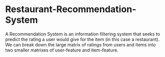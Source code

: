 # Restaurant-Recommendation-System
A Recommendation System is an information filtering system that seeks to predict the rating a user would give for the item (in this case a restaurant). We can break down the large matrix of ratings from users and items into two smaller matrixes of user-feature and item-feature. 

